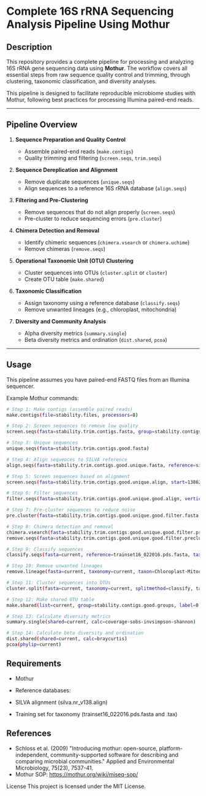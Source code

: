# Complete 16S rRNA Sequencing Analysis Pipeline Using Mothur

## Description
This repository provides a complete pipeline for processing and analyzing 16S rRNA gene sequencing data using **Mothur**. The workflow covers all essential steps from raw sequence quality control and trimming, through clustering, taxonomic classification, and diversity analyses.

This pipeline is designed to facilitate reproducible microbiome studies with Mothur, following best practices for processing Illumina paired-end reads.

---

## Pipeline Overview

1. **Sequence Preparation and Quality Control**
   - Assemble paired-end reads (`make.contigs`)
   - Quality trimming and filtering (`screen.seqs`, `trim.seqs`)

2. **Sequence Dereplication and Alignment**
   - Remove duplicate sequences (`unique.seqs`)
   - Align sequences to a reference 16S rRNA database (`align.seqs`)

3. **Filtering and Pre-Clustering**
   - Remove sequences that do not align properly (`screen.seqs`)
   - Pre-cluster to reduce sequencing errors (`pre.cluster`)

4. **Chimera Detection and Removal**
   - Identify chimeric sequences (`chimera.vsearch` or `chimera.uchime`)
   - Remove chimeras (`remove.seqs`)

5. **Operational Taxonomic Unit (OTU) Clustering**
   - Cluster sequences into OTUs (`cluster.split` or `cluster`)
   - Create OTU table (`make.shared`)

6. **Taxonomic Classification**
   - Assign taxonomy using a reference database (`classify.seqs`)
   - Remove unwanted lineages (e.g., chloroplast, mitochondria)

7. **Diversity and Community Analysis**
   - Alpha diversity metrics (`summary.single`)
   - Beta diversity metrics and ordination (`dist.shared`, `pcoa`)

---

## Usage

This pipeline assumes you have paired-end FASTQ files from an Illumina sequencer.

Example Mothur commands:

```bash
# Step 1: Make contigs (assemble paired reads)
make.contigs(file=stability.files, processors=8)

# Step 2: Screen sequences to remove low quality
screen.seqs(fasta=stability.trim.contigs.fasta, group=stability.contigs.groups, maxambig=0, maxlength=275)

# Step 3: Unique sequences
unique.seqs(fasta=stability.trim.contigs.good.fasta)

# Step 4: Align sequences to SILVA reference
align.seqs(fasta=stability.trim.contigs.good.unique.fasta, reference=silva.nr_v138.align)

# Step 5: Screen sequences based on alignment
screen.seqs(fasta=stability.trim.contigs.good.unique.align, start=13862, end=23444, maxhomop=8)

# Step 6: Filter sequences
filter.seqs(fasta=stability.trim.contigs.good.unique.good.align, vertical=T, trump=.)

# Step 7: Pre-cluster sequences to reduce noise
pre.cluster(fasta=stability.trim.contigs.good.unique.good.filter.fasta, diffs=2)

# Step 8: Chimera detection and removal
chimera.vsearch(fasta=stability.trim.contigs.good.unique.good.filter.precluster.fasta, dereplicate=T)
remove.seqs(fasta=stability.trim.contigs.good.unique.good.filter.precluster.fasta, accnos=stability.trim.contigs.good.unique.good.filter.precluster.denovo.vsearch.accnos)

# Step 9: Classify sequences
classify.seqs(fasta=current, reference=trainset16_022016.pds.fasta, taxonomy=trainset16_022016.pds.tax, cutoff=80)

# Step 10: Remove unwanted lineages
remove.lineage(fasta=current, taxonomy=current, taxon=Chloroplast-Mitochondria-unknown-Archaea-Eukaryota)

# Step 11: Cluster sequences into OTUs
cluster.split(fasta=current, taxonomy=current, splitmethod=classify, taxlevel=4, cutoff=0.03)

# Step 12: Make shared OTU table
make.shared(list=current, group=stability.contigs.good.groups, label=0.03)

# Step 13: Calculate diversity metrics
summary.single(shared=current, calc=coverage-sobs-invsimpson-shannon)

# Step 14: Calculate beta diversity and ordination
dist.shared(shared=current, calc=braycurtis)
pcoa(phylip=current)

```

## Requirements
* Mothur

* Reference databases:
*   SILVA alignment (silva.nr_v138.align)
*   Training set for taxonomy (trainset16_022016.pds.fasta and .tax)

## References
*  Schloss et al. (2009) "Introducing mothur: open-source, platform-independent, community-supported software for describing and comparing microbial communities." Applied and Environmental Microbiology, 75(23), 7537-41.
*  Mothur SOP: https://mothur.org/wiki/miseq-sop/

License
This project is licensed under the MIT License.

